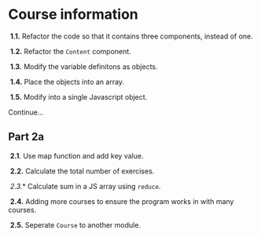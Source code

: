# Course information

​	**1.1.** Refactor the code so that it contains three components, instead of one.

​	**1.2.** Refactor the `Content` component.

​	**1.3.** Modify the variable definitons as objects.  

​	**1.4.** Place the objects into an array.

​	**1.5.** Modify into a single Javascript object.



Continue...

## **Part 2a**

​	**2.1**. Use map function and add key value.

​	**2.2.** Calculate the total number of exercises.

​	**2.3*.** Calculate sum in a JS array using `reduce`.

​	**2.4.** Adding more courses to ensure the program works in with many courses.

​	**2.5.** Seperate `Course` to another module.

